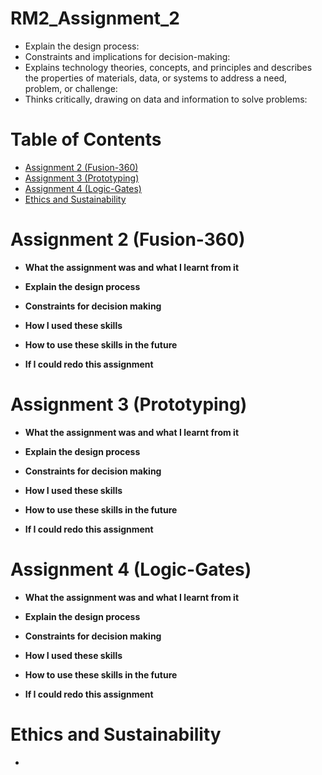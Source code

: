 # RM2_Assignment_2
   * Explain the design process:
   * Constraints and implications for decision-making:
   * Explains technology theories, concepts, and principles and describes the properties of materials, data, or systems to address a need, problem, or challenge:
   * Thinks critically, drawing on data and information to solve problems:

<a name="Table-of-Contents"></a>
# Table of Contents
  * [Assignment 2 (Fusion-360)](#Assignment-2)
  * [Assignment 3 (Prototyping)](#Assignment-3)
  * [Assignment 4 (Logic-Gates)](#Assignment-4)
  * [Ethics and Sustainability](#Ethics-and-Sustainability)

<a name="Assignment-2"></a>
# Assignment 2 (Fusion-360)
  * **What the assignment was and what I learnt from it**
    
  * **Explain the design process**
    
  * **Constraints for decision making**
    
  * **How I used these skills**
    
  * **How to use these skills in the future**
    
  * **If I could redo this assignment**

<a name="Assignment-3"></a>
# Assignment 3 (Prototyping)
  * **What the assignment was and what I learnt from it**
    
  * **Explain the design process**
    
  * **Constraints for decision making**
    
  * **How I used these skills**
    
  * **How to use these skills in the future**
    
  * **If I could redo this assignment**

<a name="Assignment-4"></a>
# Assignment 4 (Logic-Gates)
  * **What the assignment was and what I learnt from it**
    
  * **Explain the design process**
    
  * **Constraints for decision making**
    
  * **How I used these skills**
    
  * **How to use these skills in the future**
    
  * **If I could redo this assignment**

<a name="Ethics-and-Sustainability"></a>
# Ethics and Sustainability
  * 
